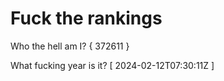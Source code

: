 # Fuck the rankings

Who the hell am I?
{ 372611 }

What fucking year is it?
[ 2024-02-12T07:30:11Z ]
